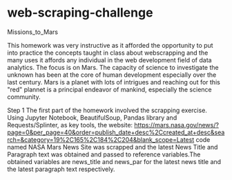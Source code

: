 # web-scraping-challenge
Missions_to_Mars


This homework was very instructive as it afforded the opportunity to put into practice the concepts taught in class about webscrapping and the many uses it affords any individual in the web development field of data analytics. The focus is on Mars. The capacity of science to investigate the unknown has been at the core of human development especially over the last century. Mars is a planet with lots of intrigues and reaching out for this "red" plannet is a principal endeavor of mankind, especially the science community.

Step 1
The first part of the homework involved the scrapping exercise. Using Jupyter Notebook, BeautifulSoup, Pandas library and Requests/Splinter, as key tools, the website: https://mars.nasa.gov/news/?page=0&per_page=40&order=publish_date+desc%2Ccreated_at+desc&search=&category=19%2C165%2C184%2C204&blank_scope=Latest code named NASA Mars News Site was scrapped and the latest News Title and Paragraph text was obtained and passed to reference variables.The obtained variables are news_title and news_par for the latest news title and the latest paragraph text respectively.